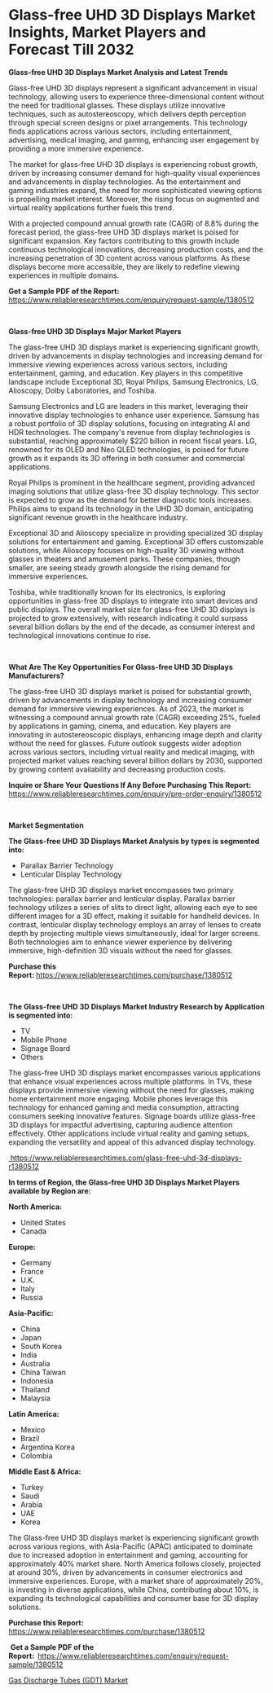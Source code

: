 <p><h1>Glass-free UHD 3D Displays Market Insights, Market Players and Forecast Till 2032</h1></p><p><strong>Glass-free UHD 3D Displays Market Analysis and Latest Trends</strong></p>
<p><p>Glass-free UHD 3D displays represent a significant advancement in visual technology, allowing users to experience three-dimensional content without the need for traditional glasses. These displays utilize innovative techniques, such as autostereoscopy, which delivers depth perception through special screen designs or pixel arrangements. This technology finds applications across various sectors, including entertainment, advertising, medical imaging, and gaming, enhancing user engagement by providing a more immersive experience.</p><p>The market for glass-free UHD 3D displays is experiencing robust growth, driven by increasing consumer demand for high-quality visual experiences and advancements in display technologies. As the entertainment and gaming industries expand, the need for more sophisticated viewing options is propelling market interest. Moreover, the rising focus on augmented and virtual reality applications further fuels this trend.</p><p>With a projected compound annual growth rate (CAGR) of 8.8% during the forecast period, the glass-free UHD 3D displays market is poised for significant expansion. Key factors contributing to this growth include continuous technological innovations, decreasing production costs, and the increasing penetration of 3D content across various platforms. As these displays become more accessible, they are likely to redefine viewing experiences in multiple domains.</p></p>
<p><strong>Get a Sample PDF of the Report:&nbsp;</strong> <a href="https://www.reliableresearchtimes.com/enquiry/request-sample/1380512?utm_campaign=2240&utm_medium=2&utm_source=Github&utm_content=ia&utm_term=12022025&utm_id=glass-free-uhd-3d-displays">https://www.reliableresearchtimes.com/enquiry/request-sample/1380512</a></p>
<p>&nbsp;</p>
<p><strong>Glass-free UHD 3D Displays Major Market Players</strong></p>
<p><p>The glass-free UHD 3D displays market is experiencing significant growth, driven by advancements in display technologies and increasing demand for immersive viewing experiences across various sectors, including entertainment, gaming, and education. Key players in this competitive landscape include Exceptional 3D, Royal Philips, Samsung Electronics, LG, Alioscopy, Dolby Laboratories, and Toshiba.</p><p>Samsung Electronics and LG are leaders in this market, leveraging their innovative display technologies to enhance user experience. Samsung has a robust portfolio of 3D display solutions, focusing on integrating AI and HDR technologies. The company's revenue from display technologies is substantial, reaching approximately $220 billion in recent fiscal years. LG, renowned for its OLED and Neo QLED technologies, is poised for future growth as it expands its 3D offering in both consumer and commercial applications.</p><p>Royal Philips is prominent in the healthcare segment, providing advanced imaging solutions that utilize glass-free 3D display technology. This sector is expected to grow as the demand for better diagnostic tools increases. Philips aims to expand its technology in the UHD 3D domain, anticipating significant revenue growth in the healthcare industry.</p><p>Exceptional 3D and Alioscopy specialize in providing specialized 3D display solutions for entertainment and gaming. Exceptional 3D offers customizable solutions, while Alioscopy focuses on high-quality 3D viewing without glasses in theaters and amusement parks. These companies, though smaller, are seeing steady growth alongside the rising demand for immersive experiences.</p><p>Toshiba, while traditionally known for its electronics, is exploring opportunities in glass-free 3D displays to integrate into smart devices and public displays. The overall market size for glass-free UHD 3D displays is projected to grow extensively, with research indicating it could surpass several billion dollars by the end of the decade, as consumer interest and technological innovations continue to rise.</p></p>
<p>&nbsp;</p>
<p><strong>What Are The Key Opportunities For Glass-free UHD 3D Displays Manufacturers?</strong></p>
<p><p>The glass-free UHD 3D displays market is poised for substantial growth, driven by advancements in display technology and increasing consumer demand for immersive viewing experiences. As of 2023, the market is witnessing a compound annual growth rate (CAGR) exceeding 25%, fueled by applications in gaming, cinema, and education. Key players are innovating in autostereoscopic displays, enhancing image depth and clarity without the need for glasses. Future outlook suggests wider adoption across various sectors, including virtual reality and medical imaging, with projected market values reaching several billion dollars by 2030, supported by growing content availability and decreasing production costs.</p></p>
<p><strong>Inquire or Share Your Questions If Any Before Purchasing This Report:</strong> <a href="https://www.reliableresearchtimes.com/enquiry/pre-order-enquiry/1380512?utm_campaign=2240&utm_medium=2&utm_source=Github&utm_content=ia&utm_term=12022025&utm_id=glass-free-uhd-3d-displays">https://www.reliableresearchtimes.com/enquiry/pre-order-enquiry/1380512</a></p>
<p>&nbsp;</p>
<p><strong>Market Segmentation</strong></p>
<p><strong>The Glass-free UHD 3D Displays Market Analysis by types is segmented into:</strong></p>
<p><ul><li>Parallax Barrier Technology</li><li>Lenticular Display Technology</li></ul></p>
<p><p>The glass-free UHD 3D displays market encompasses two primary technologies: parallax barrier and lenticular display. Parallax barrier technology utilizes a series of slits to direct light, allowing each eye to see different images for a 3D effect, making it suitable for handheld devices. In contrast, lenticular display technology employs an array of lenses to create depth by projecting multiple views simultaneously, ideal for larger screens. Both technologies aim to enhance viewer experience by delivering immersive, high-definition 3D visuals without the need for glasses.</p></p>
<p><strong>Purchase this Report:&nbsp;</strong><a href="https://www.reliableresearchtimes.com/purchase/1380512?utm_campaign=2240&utm_medium=2&utm_source=Github&utm_content=ia&utm_term=12022025&utm_id=glass-free-uhd-3d-displays">https://www.reliableresearchtimes.com/purchase/1380512</a></p>
<p>&nbsp;</p>
<p><strong>The Glass-free UHD 3D Displays Market Industry Research by Application is segmented into:</strong></p>
<p><ul><li>TV</li><li>Mobile Phone</li><li>Signage Board</li><li>Others</li></ul></p>
<p><p>The glass-free UHD 3D displays market encompasses various applications that enhance visual experiences across multiple platforms. In TVs, these displays provide immersive viewing without the need for glasses, making home entertainment more engaging. Mobile phones leverage this technology for enhanced gaming and media consumption, attracting consumers seeking innovative features. Signage boards utilize glass-free 3D displays for impactful advertising, capturing audience attention effectively. Other applications include virtual reality and gaming setups, expanding the versatility and appeal of this advanced display technology.</p></p>
<p><a href="https://www.reliableresearchtimes.com/glass-free-uhd-3d-displays-r1380512?utm_campaign=2240&utm_medium=2&utm_source=Github&utm_content=ia&utm_term=12022025&utm_id=glass-free-uhd-3d-displays">&nbsp;https://www.reliableresearchtimes.com/glass-free-uhd-3d-displays-r1380512</a></p>
<p><strong>In terms of Region, the Glass-free UHD 3D Displays Market Players available by Region are:</strong></p>
<p>
    <p> <strong> North America: </strong>
        <ul>
            <li>United States</li>
            <li>Canada</li>
        </ul>
        </p> 
    <p> <strong> Europe: </strong>
        <ul>
            <li>Germany</li>
            <li>France</li>
            <li>U.K.</li>
            <li>Italy</li>
            <li>Russia</li>
        </ul>
        </p> 
    <p> <strong> Asia-Pacific: </strong>
        <ul>
            <li>China</li>
            <li>Japan</li>
            <li>South Korea</li>
            <li>India</li>
            <li>Australia</li>
            <li>China Taiwan</li>
            <li>Indonesia</li>
            <li>Thailand</li>
            <li>Malaysia</li>
        </ul>
        </p> 
    <p> <strong> Latin America: </strong>
        <ul>
            <li>Mexico</li>
            <li>Brazil</li>
            <li>Argentina Korea</li>
            <li>Colombia</li>
        </ul>
        </p> 
    <p> <strong> Middle East & Africa: </strong>
        <ul>
            <li>Turkey</li>
            <li>Saudi</li>
            <li>Arabia</li>
            <li>UAE</li>
            <li>Korea</li>
        </ul>
    </p>
    </p>
<p><p>The Glass-free UHD 3D displays market is experiencing significant growth across various regions, with Asia-Pacific (APAC) anticipated to dominate due to increased adoption in entertainment and gaming, accounting for approximately 40% market share. North America follows closely, projected at around 30%, driven by advancements in consumer electronics and immersive experiences. Europe, with a market share of approximately 20%, is investing in diverse applications, while China, contributing about 10%, is expanding its technological capabilities and consumer base for 3D display solutions.</p></p>
<p><strong>Purchase this Report: </strong><a href="https://www.reliableresearchtimes.com/purchase/1380512?utm_campaign=2240&utm_medium=2&utm_source=Github&utm_content=ia&utm_term=12022025&utm_id=glass-free-uhd-3d-displays">https://www.reliableresearchtimes.com/purchase/1380512</a></p>
<p>&nbsp;<strong>Get a Sample PDF of the Report:&nbsp;&nbsp;</strong><a href="https://www.reliableresearchtimes.com/enquiry/request-sample/1380512?utm_campaign=2240&utm_medium=2&utm_source=Github&utm_content=ia&utm_term=12022025&utm_id=glass-free-uhd-3d-displays">https://www.reliableresearchtimes.com/enquiry/request-sample/1380512</a></p>
<p><strong></strong></p>
<p><p><a href="https://github.com/stillsfloria19981/Market-Research-Report-List-1/blob/main/gas-discharge-tubes-gdt-market.md?utm_campaign=2240&utm_medium=2&utm_source=Github&utm_content=ia&utm_term=12022025&utm_id=glass-free-uhd-3d-displays">Gas Discharge Tubes (GDT) Market</a></p></p>